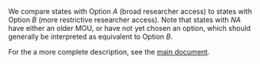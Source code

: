 We compare states with Option *A* (broad researcher access) to states with Option *B* (more restrictive researcher access). Note that states with *NA* have either an older MOU, or have not yet chosen an option, which should generally be interpreted as equivalent to Option *B*.

For the a more complete description, see the [main document](http://larsvilhuber.github.io/snapshot-availability/s2014_availability.html).
